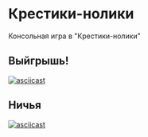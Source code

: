 # Крестики-нолики
Консольная игра в "Крестики-нолики"
## Выйгрышь!
[![asciicast](https://asciinema.org/a/nVmKqffczmgc4EqwQFvHfcUKr.svg)](https://asciinema.org/a/nVmKqffczmgc4EqwQFvHfcUKr)
## Ничья
[![asciicast](https://asciinema.org/a/6hmF0fw3CtPUcxcKrMKOarq2s.svg)](https://asciinema.org/a/6hmF0fw3CtPUcxcKrMKOarq2s)
